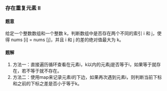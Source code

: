 ### 存在重复元素 II
#### 题意
给定一个整数数组和一个整数 k，判断数组中是否存在两个不同的索引 i 和 j，使得 nums [i] = nums [j]，并且 i 和 j 的差的绝对值最大为 k。
#### 题解
1. 方法一：直接遍历循环查看在元素i，k以内的元素j是否等于i，如果等于就存在，若不等于就不存在。
2. 方法二：使用map来记录元素i的下边，如果再次遇到元素i，则判断当前下标和之前的下标之差是否小于等于k。